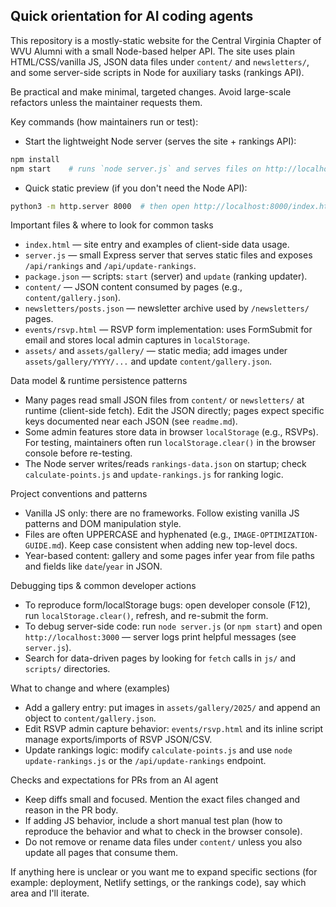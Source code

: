 ## Quick orientation for AI coding agents

This repository is a mostly-static website for the Central Virginia Chapter of WVU Alumni with a small Node-based helper API. The site uses plain HTML/CSS/vanilla JS, JSON data files under `content/` and `newsletters/`, and some server-side scripts in Node for auxiliary tasks (rankings API).

Be practical and make minimal, targeted changes. Avoid large-scale refactors unless the maintainer requests them.

Key commands (how maintainers run or test):

- Start the lightweight Node server (serves the site + rankings API):

```bash
npm install
npm start    # runs `node server.js` and serves files on http://localhost:3000
```

- Quick static preview (if you don't need the Node API):

```bash
python3 -m http.server 8000  # then open http://localhost:8000/index.html
```

Important files & where to look for common tasks

- `index.html` — site entry and examples of client-side data usage.
- `server.js` — small Express server that serves static files and exposes `/api/rankings` and `/api/update-rankings`.
- `package.json` — scripts: `start` (server) and `update` (ranking updater).
- `content/` — JSON content consumed by pages (e.g., `content/gallery.json`).
- `newsletters/posts.json` — newsletter archive used by `/newsletters/` pages.
- `events/rsvp.html` — RSVP form implementation: uses FormSubmit for email and stores local admin captures in `localStorage`.
- `assets/` and `assets/gallery/` — static media; add images under `assets/gallery/YYYY/...` and update `content/gallery.json`.

Data model & runtime persistence patterns

- Many pages read small JSON files from `content/` or `newsletters/` at runtime (client-side fetch). Edit the JSON directly; pages expect specific keys documented near each JSON (see `readme.md`).
- Some admin features store data in browser `localStorage` (e.g., RSVPs). For testing, maintainers often run `localStorage.clear()` in the browser console before re-testing.
- The Node server writes/reads `rankings-data.json` on startup; check `calculate-points.js` and `update-rankings.js` for ranking logic.

Project conventions and patterns

- Vanilla JS only: there are no frameworks. Follow existing vanilla JS patterns and DOM manipulation style.
- Files are often UPPERCASE and hyphenated (e.g., `IMAGE-OPTIMIZATION-GUIDE.md`). Keep case consistent when adding new top-level docs.
- Year-based content: gallery and some pages infer year from file paths and fields like `date`/`year` in JSON.

Debugging tips & common developer actions

- To reproduce form/localStorage bugs: open developer console (F12), run `localStorage.clear()`, refresh, and re-submit the form.
- To debug server-side code: run `node server.js` (or `npm start`) and open `http://localhost:3000` — server logs print helpful messages (see `server.js`).
- Search for data-driven pages by looking for `fetch` calls in `js/` and `scripts/` directories.

What to change and where (examples)

- Add a gallery entry: put images in `assets/gallery/2025/` and append an object to `content/gallery.json`.
- Edit RSVP admin capture behavior: `events/rsvp.html` and its inline script manage exports/imports of RSVP JSON/CSV.
- Update rankings logic: modify `calculate-points.js` and use `node update-rankings.js` or the `/api/update-rankings` endpoint.

Checks and expectations for PRs from an AI agent

- Keep diffs small and focused. Mention the exact files changed and reason in the PR body.
- If adding JS behavior, include a short manual test plan (how to reproduce the behavior and what to check in the browser console).
- Do not remove or rename data files under `content/` unless you also update all pages that consume them.

If anything here is unclear or you want me to expand specific sections (for example: deployment, Netlify settings, or the rankings code), say which area and I'll iterate.
